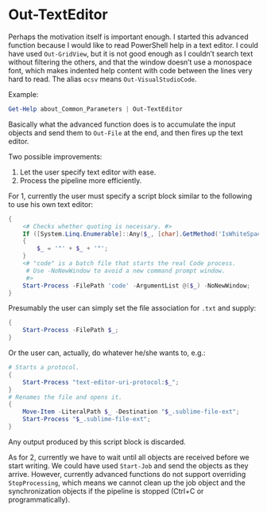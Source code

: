 # Out-TextEditor

Perhaps the motivation itself is important enough. I started this advanced function because I would like to read PowerShell help in a text editor. I could have used `Out-GridView`, but it is not good enough as I couldn’t search text without filtering the others, and that the window doesn’t use a monospace font, which makes indented help content with code between the lines very hard to read. The alias `ocsv` means `Out-VisualStudioCode`.

Example:

```PowerShell
Get-Help about_Common_Parameters | Out-TextEditor
```

Basically what the advanced function does is to accumulate the input objects and send them to `Out-File` at the end, and then fires up the text editor.

Two possible improvements:

1. Let the user specify text editor with ease.
2. Process the pipeline more efficiently.

For 1, currently the user must specify a script block similar to the following to use his own text editor:

```PowerShell
{
    <# Checks whether quoting is necessary. #>
    If ([System.Linq.Enumerable]::Any($_, [char].GetMethod('IsWhiteSpace', [type[]]@([char])).CreateDelegate([System.Func[char, bool]])))
    {
        $_ = '"' + $_ + '"';
    }
    <# "code" is a batch file that starts the real Code process.
     # Use -NoNewWindow to avoid a new command prompt window.
     #>
    Start-Process -FilePath 'code' -ArgumentList @($_) -NoNewWindow;
}
```

Presumably the user can simply set the file association for `.txt` and supply:

```PowerShell
{
    Start-Process -FilePath $_;
}
```

Or the user can, actually, do whatever he/she wants to, e.g.:

```PowerShell
# Starts a protocol.
{
    Start-Process "text-editor-uri-protocol:$_";
}
# Renames the file and opens it.
{
    Move-Item -LiteralPath $_ -Destination "$_.sublime-file-ext";
    Start-Process "$_.sublime-file-ext";
}
```

Any output produced by this script block is discarded.

As for 2, currently we have to wait until all objects are received before we start writing. We could have used `Start-Job` and send the objects as they arrive. However, currently advanced functions do not support overriding `StopProcessing`, which means we cannot clean up the job object and the synchronization objects if the pipeline is stopped (Ctrl+C or programmatically).
